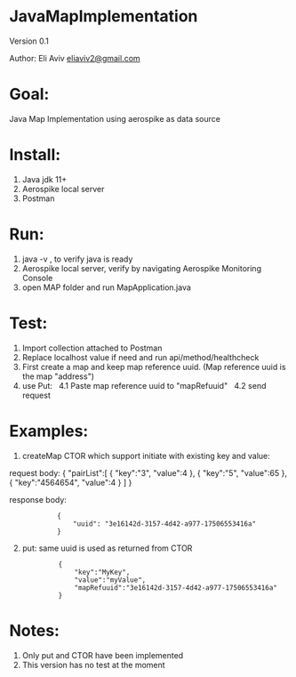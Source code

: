 # JavaMapImplementation

Version 0.1

Author:
Eli Aviv
eliaviv2@gmail.com


Goal:
=========
Java Map Implementation using aerospike as data source

Install:
=========

1. Java jdk 11+
2. Aerospike local server 
3. Postman

Run:
=========

1. java -v , to verify java is ready 
2. Aerospike local server, verify by navigating Aerospike Monitoring Console 
3. open MAP folder and run MapApplication.java

Test:
=========

1. Import collection attached to Postman
2. Replace localhost value if need and run api/method/healthcheck
3. First create a map and keep map reference uuid. (Map reference uuid is the map "address")
4. use Put: 
  4.1 Paste map reference uuid to "mapRefuuid"
  4.2 send request

Examples:
=========
1. createMap
CTOR which support initiate with existing key and value:

request body:
				{
					"pairList":[
						{
							"key":"3",
							"value":4
						},
						{
							"key":"5",
							"value":65
						},
						{
							"key":"4564654",
							"value":4
						}
					]
				}

response body:
			
				{
				    "uuid": "3e16142d-3157-4d42-a977-17506553416a"
				}


2. put:
same uuid is used as returned from CTOR
				
				{
					"key":"MyKey",
					"value":"myValue",
					"mapRefuuid":"3e16142d-3157-4d42-a977-17506553416a"   
				}



Notes:
=========
1. Only put and CTOR have been implemented
2. This version has no test at the moment 
